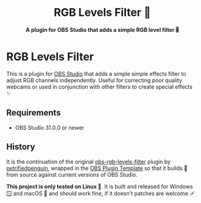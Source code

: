 <h1 align="center">RGB Levels Filter 🌈</h1>
<p align="center">
  <b>A plugin for OBS Studio that adds a simple RGB level filter 🎚️</b>
</p>

# RGB Levels Filter

This is a plugin for [OBS Studio](https://obsproject.com/) that adds a simple
simple effects filter to adjust RGB channels independently. Useful for
correcting poor quality webcams or used in conjunction with other filters to
create special effects ✨

## Requirements

- OBS Studio 31.0.0 or newer

## History

It is the continuation of the original [obs-rgb-levels-filter](https://github.com/petrifiedpenguin/obs-rgb-levels-filter)
plugin by [petrifiedpenguin](https://github.com/petrifiedpenguin), wrapped in
the [OBS Plugin Template](https://github.com/obsproject/obs-plugintemplate) so
that it builds 🧱 from source against current versions of OBS Studio.

**This project is only tested on Linux 🐧**.
It is built and released for Windows 🪟 and macOS 🍏 and should work fine, if it doesn't patches are welcome 🩹